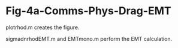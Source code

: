 # Fig-4a-Comms-Phys-Drag-EMT

plotrhod.m creates the figure.

sigmadnrhodEMT.m and EMTmono.m perform the EMT calculation.
